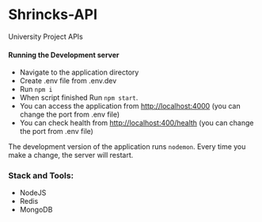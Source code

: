 # Shrincks-API
University Project APIs

#### Running the Development server

* Navigate to the application directory
* Create .env file from .env.dev
* Run `npm i`
* When script finished  Run `npm start`.
* You can access the application from <http://localhost:4000> (you can change the port from .env file)
* You can check health from <http://localhost:400/health> (you can change the port from .env file)

The development version of the application runs `nodemon`. Every time you make a change, the server will restart.

### Stack and Tools:

* NodeJS
* Redis
* MongoDB